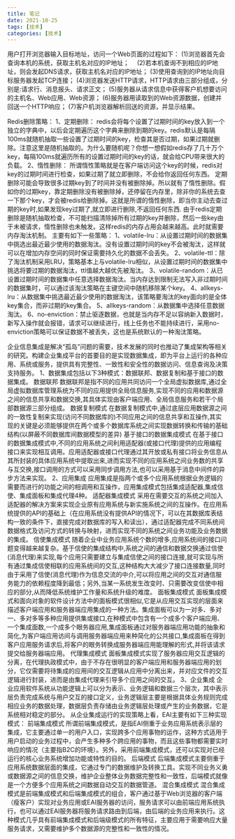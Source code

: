 ```yaml
---
title: 笔记
date: 2021-10-25
tags: [技术]
categories: [技术]
---
```


用户打开浏览器输入目标地址，访问一个Web页面的过程如下：
(1)浏览器首先会查询本机的系统，获取主机名对应的IP地址； 
(2)若本机查询不到相应的IP地址，则会发起DNS请求，获取主机名对应的IP地址；
(3)使用查询到的IP地址向目标服务器发起TCP连接；
(4)浏览器发送HTTP请求，HTTP请求由三部分组成，分别是:请求行、消息报头、请求正文；
(5)服务器从请求信息中获得客户机想要访问的主机名、Web应用、Web资源；
(6)服务器用读取到的Web资源数据，创建并回送一个HTTP响应；
(7)客户机浏览器解析回送的资源，并显示结果。


Redis删除策略：
1、定期删除：
redis会将每个设置了过期时间的key放入到一个独立的字典中，以后会定期遍历这个字典来删除到期的key。redis默认是每隔100ms就随机抽取一些设置了过期时间的key，检查其是否过期，如果过期就删除。注意这里是随机抽取的。为什么要随机呢？你想一想假如redis存了几十万个key，每隔100ms就遍历所有的设置过期时间的key的话，就会给CPU带来很大的负载。
2、惰性删除：
所谓惰性策略就是在客户端访问这个key的时候，redis对key的过期时间进行检查，如果过期了就立即删除，不会给你返回任何东西。
定期删除可能会导致很多过期key到了时间并没有被删除掉。所以就有了惰性删除。假如你的过期key，靠定期删除没有被删除掉，还停留在内存里，除非你的系统去查一下那个key，才会被redis给删除掉。这就是所谓的惰性删除，即当你主动去查过期的key时,如果发现key过期了,就立即进行删除,不返回任何东西.
由于redis定期删除是随机抽取检查，不可能扫描清除掉所有过期的key并删除，然后一些key由于未被请求，惰性删除也未触发。这样redis的内存占用会越来越高。此时就需要内存淘汰机制。
主要有如下一些策略：
1、volatile-lru：从设置过期时间的数据集中挑选出最近最少使用的数据淘汰。没有设置过期时间的key不会被淘汰，这样就可以在增加内存空间的同时保证需要持久化的数据不会丢失。
2、volatile-ttl：除了淘汰机制采用LRU，策略基本上与volatile-lru相似，从设置过期时间的数据集中挑选将要过期的数据淘汰，ttl值越大越优先被淘汰。
3、volatile-random：从已设置过期时间的数据集中任意选择数据淘汰。当内存达到限制无法写入非过期时间的数据集时，可以通过该淘汰策略在主键空间中随机移除某个key。
4、allkeys-lru：从数据集中挑选最近最少使用的数据淘汰，该策略要淘汰的key面向的是全体key集合，而非过期的key集合。
5、allkeys-random：从数据集中选择任意数据淘汰。
6、no-enviction：禁止驱逐数据，也就是当内存不足以容纳新入数据时，新写入操作就会报错，请求可以继续进行，线上任务也不能持续进行，采用no-enviction策略可以保证数据不被丢失，这也是系统默认的一种淘汰策略。



企业信息集成是解决“孤岛”问题的需要，技术发展的同时也推动了集成架构等相关的研究。构建企业集成平台的首要目的是实现数据集成，即为平台上运行的各种应用、系统或服务，提供具有完整性、一致性和安全性的数据访问、信息查询及决策支持服务。
1、数据集成包括以下3种模式：数据联邦、数据复制和基于接口的数据集成。
数据联邦
数据联邦是指不同的应用共同访问一个全局虚拟数据库,通过全局虚拟数据库管理系统为不同的应用提供全局信息服务,实现不同的应用和数据源之间的信息共享和数据交换,其具体实现由客户端应用、全局信息服务和若干个局部数据源三部分组成。
数据复制模式
在数据复制模式中,通过底层应用数据源之间的一致性复制来实现(访问不同数据库的)不同应用之间的信息共享和互操作,其实现的关键是必须能够提供在两个或多个数据库系统之间实现数据转换和传输的基础结构(以屏蔽不同数据库间数据模型的差异)
基于接口的数据集成模式
在基于接口的数据集成模式中,不同的应用系统之间利用适配器(或接口代理)提供的应用编程接口来实现相互调用。应用适配器或接口代理通过其开放或私有接口将业务信息从其所封装的具体应用系统中提取出来,进而实现不同的应用系统之间业务数的共享与互交换,接口调用的方式可以采用同步调用方法,也可以采用基于消息中间件的异步方法来实现。
2、应用集成
应用集成是指两个或多个应用系统根据业务逻辑的需要而进行的功能之间的相调用和互操作，应用集成模式包括集成适配器,集成信使、集成面板和集成代理4种。
适配器集成模式
采用在需要交互的系统之间加入适配器的解决方案来实现企业原有应用系统与新实施系统之间的互操作。在应用系统提供的API的基础上（在应用系统没有提供API的情况下，可以在其数据库表结构一致的条件下，直接完成对数据库的写入和读出），通过适配器完成不同系统间数据格式及访问方式的转换与映射，进而实现不同的系统之间业务功能及业务数据的集成。
信使集成模式
随着企业中业务应用系统个数的增多,应用系统间的接口问题变得越来越复杂。基于信使的集成结构中,系统之间的通信和数据交换通过信使(消息代理)来实现,每个应用只需要建立与集成信使之间的接口连接,就可实现与所有通过集成信使相联的应用系统间的交互,这种结构大大减少了接口连接数量,同时由于采用了信使(消息代理)作为信息交流的中介,可以将应用之间的交互对通信服务能力的依赖程度降到最低；另外,当某一系统发生改变时、只需要改变信使中相应的部分,从而降低系统维护工作量和系统升级的难度。
面板集成模式
面板集成模式和面向对象的软件设计方法中的面板模式很相似,它是从应用交互实现的层面来描述客户端应用和服务器端应用集成的一种方法。集成面板可以为一对多、多对一、多对多等多种应用提供集或接口,在种模式中包含有一个成多个客户端应用、一个集成面数,一个成多个眼务器应用,集成面板通过对服务器端应用功能的抽象和简化,为客户端应用访间与调用服务器端应用来种简化的公共接口,集成面板在得到客户应用服务请求后,将客户的眼务转换成服务器端应用能理解的形式,并将该请求提交给服务器端应用。
代理集成模式
面板集成模式实现了服务器应用交互逻辑的分离，在代理执政模式中，由于不存在很明显的客户端应用和服务器端应用的划分，它仅需要将待集成的应用间的交互逻辑从应用中分离出来，并对应文件的交互逻辑进行封装，进而是由集成代理来引导多个应用之间的交互。
3、企业集成
企业应用软件系统从功能逻辑上可以分为表示、业务逻辑和数据三个层次，其中表示层负责完成系统与用户交互的接口定义，业务逻辑层主要是根据具体业务规则完成相应业务的数据处理，数据层负责存储由业务逻辑层处理或产生的业务数据，它是系统相对稳定的部分。
从企业集成运行的实现策略上看，EAI主要有如下三种实现模式：
前端集成模式
所谓前端集成模式，是指EAI侧重于业务应用系统表示层的集成，它主要通过单一的用户入口，实现跨多个应用事物的运作，这种方式适用于用户启动的业务过程中，会产生多种多个跨应用的事物，而且这些事物都需要实时响应的情况（主要指B2C的环境）。另外，采用前端集成模式，还可以实现对已经运行的核心业务系统增加功能或特性的目的。
后端模式
后端集成模式主要侧重于应用系统数据层面的集成，它通过专门的数据维护及转换工具。实现不同业务义勇或数据源之间的信息交换，维护企业整体业务数据完整性和一致性，后端模式就像是一个方便多个应用系统之间数据自动交互的数据管道。
混合集成模式
混合集成模式是前端集成模式和后端集成模式的组合，客户通过基于Web浏览器的客户端（瘦客户）实现对业务应用或EAI服务器的访问，服务请求可以由前端应用系统执行，也可以通过EAI服务器将服务请求路由到后端，由后端的业务应用来执行。这种模式几乎具有前端集成模式和后端级模式的所有特征，主要应用于需要响应大量服务请求，又需要维护多个数据源的完整性和一致性的情况。